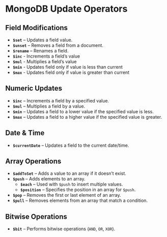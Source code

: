 # MongoDB Update Operators

## Field Modifications  
- **`$set`** – Updates a field value.  
- **`$unset`** – Removes a field from a document.  
- **`$rename`** – Renames a field.  
- **`$inc`** -	Increments a field’s value	
- **`$mul`** -	Multiplies a field’s value	
- **`$min`** -	Updates field only if value is less than current	
- **`$max`** -	Updates field only if value is greater than current

## Numeric Updates  
- **`$inc`** – Increments a field by a specified value.  
- **`$mul`** – Multiplies a field by a value.  
- **`$min`** – Updates a field to a lower value if the specified value is less.  
- **`$max`** – Updates a field to a higher value if the specified value is greater.  

## Date & Time  
- **`$currentDate`** – Updates a field to the current date/time.  

## Array Operations  
- **`$addToSet`** – Adds a value to an array if it doesn’t exist.  
- **`$push`** – Adds elements to an array.  
  - **`$each`** – Used with `$push` to insert multiple values.  
  - **`$position`** – Specifies the position in an array for `$push`.  
- **`$pop`** – Removes the first or last element of an array.  
- **`$pull`** – Removes elements from an array that match a condition.  

## Bitwise Operations  
- **`$bit`** – Performs bitwise operations (`AND`, `OR`, `XOR`).  

